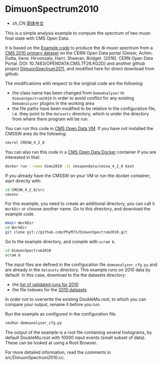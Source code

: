 # DimuonSpectrum2010

- zh_CN [简体中文](https://github.com/PhyM73/DimuonSpectrum2010/blob/master/readme/README.zh_CN.md)

This is a simple analysis example to compute the spectrum of two muon final state with CMS Open Data.

It is based on the [Example code](http://opendata.web.cern.ch/record/560) to produce the di-muon spectrum from a [CMS 2010 primary dataset](http://opendata.web.cern.ch/record/14) on the CERN Open Data portal (Geiser, Achim. Dutta, Irene. Hirvonsalo, Harri. Sheeran, Bridget. (2016). CERN Open Data Portal. DOI: 10.7483/OPENDATA.CMS.TF26.KG2D) and another github project [DimuonSpectrum2011](https://github.com/cms-opendata-analyses/DimuonSpectrum2011), and modified here for direct download from github. 

The modifications with respect to the original code are the following: 

- the class name has been changed from `DemoAnalyzer` to `DimuonSpectrum2010` in order to avoid conflict for any existing `DemoAnalyzer` plugins in the working area
- the file paths have been modified to be relative in the configuration file, i.e. they point to the `datasets` directory, which is under the directory from where there program will be run.

You can run this code in [CMS Open Data VM](http://opendata.web.cern.ch/VM/CMS/2010). If you have not installed the CMSSW area do the following:

```bash
cmsrel CMSSW_4_2_8
```

You can also run this code in a [CMS Open Data Docker](http://opendata.cern.ch/docs/cms-guide-docker) container if you are interested in that:

```bash
docker run --name dimu2010 -it cmsopendata/cmssw_4_2_8 bash
```

If you already have the CMSSW on your VM or run the docker container, start directly with:

```bash
cd CMSSW_4_2_8/src
cmsenv
```

For this example, you need to create an additional directory, you can call it `WorkDir` or choose another name.
Go to this directory, and download the example code.

```bash
mkdir WorkDir
cd WorkDir
git clone git://github.com/PhyM73/DimuonSpectrum2010.git

```

Go to the example directory, and compile with `scram b`. 

```bash
cd DimuonSpectrum2010
scram b
```

The input files are defined in the configuration file `demoanalyzer_cfg.py` and are already in the `datasets` directory. This example runs on 2010 data by default. In this case, download to the the datasets directory:
 - the [list of validated runs for 2010](http://opendata.web.cern.ch/record/1000)
 - the file indexes for the [2010 datasets](http://opendata.web.cern.ch/record/14)
 
In order not to overwrite the existing DoubleMu.root, to which you can compare your output, rename it before you run.

Run the example as configured in the configuration file. 

```bash
cmsRun demoanalyzer_cfg.py
```

The output of the example is a root file containing several histograms, by default DoubleMu.root with 10000 input events (small subset of data). These can be looked at using a Root Browser.

For more detailed information, read the comments in src/DimuonSpectrum2010.cc.
